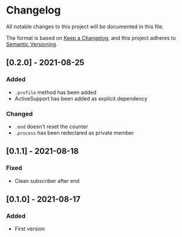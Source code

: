 # Changelog
All notable changes to this project will be documented in this file.

The format is based on [Keep a Changelog](https://keepachangelog.com/en/1.0.0/),
and this project adheres to [Semantic Versioning](https://semver.org/spec/v2.0.0.html).

## [0.2.0] - 2021-08-25

### Added
- `.profile` method has been added
- ActiveSupport has been added as explicit dependency

### Changed
- `.end` doesn't reset the counter
- `.process` has been redeclared as private member

## [0.1.1] - 2021-08-18

### Fixed
- Clean subscriber after end

## [0.1.0] - 2021-08-17

### Added
- First version
